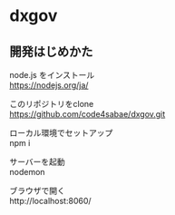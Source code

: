 # dxgov
 
## 開発はじめかた

node.js をインストール  
https://nodejs.org/ja/  

このリポジトリをclone  
https://github.com/code4sabae/dxgov.git  

ローカル環境でセットアップ  
npm i  

サーバーを起動  
nodemon  

ブラウザで開く  
http://localhost:8060/  
